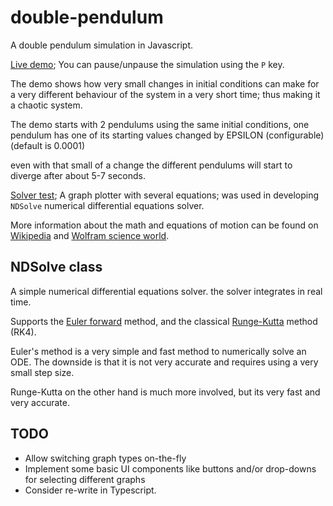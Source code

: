 double-pendulum
=====================
A double pendulum simulation in Javascript.

[Live demo](https://topaz1008.github.io/double-pendulum/pendulum.html); You can pause/unpause the simulation using the `P` key.

The demo shows how very small changes in initial conditions can make for a very different behaviour of the system in a very short time; thus making it a chaotic system.

The demo starts with 2 pendulums using the same initial conditions, one pendulum has one of its starting values changed by EPSILON (configurable) (default is 0.0001)

even with that small of a change the different pendulums will start to diverge after about 5-7 seconds.

[Solver test](https://topaz1008.github.io/double-pendulum/solver-test.html); A graph plotter with several equations; was used in developing `NDSolve` numerical differential equations solver.

More information about the math and equations of motion can be found on [Wikipedia](http://en.wikipedia.org/wiki/Double_pendulum) and [Wolfram science world](http://scienceworld.wolfram.com/physics/DoublePendulum.html).

## NDSolve class

A simple numerical differential equations solver. the solver integrates in real time.

Supports the [Euler forward](https://en.wikipedia.org/wiki/Euler_method) method, and the classical [Runge-Kutta](https://en.wikipedia.org/wiki/Runge%E2%80%93Kutta_methods) method (RK4).

Euler's method is a very simple and fast method to numerically solve an ODE. The downside is that it is not very accurate and requires using a very small step size.

Runge-Kutta on the other hand is much more involved, but its very fast and very accurate.


## TODO
* Allow switching graph types on-the-fly
* Implement some basic UI components like buttons and/or drop-downs for selecting different graphs
* Consider re-write in Typescript.
